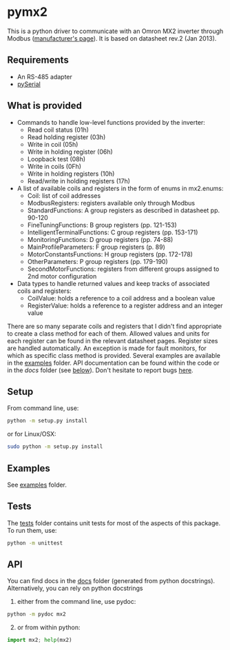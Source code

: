# pymx2

This is a python driver to communicate with an Omron MX2 inverter through Modbus ([manufacturer's page](https://industrial.omron.eu/en/products/mx2)). It is based on datasheet rev.2 (Jan 2013).

## Requirements

- An RS-485 adapter
- [pySerial](https://pypi.org/project/pyserial)

## What is provided

- Commands to handle low-level functions provided by the inverter:
  - Read coil status (01h)
  - Read holding register (03h)
  - Write in coil (05h)
  - Write in holding register (06h)
  - Loopback test (08h)
  - Write in coils (0Fh)
  - Write in holding registers (10h)
  - Read/write in holding registers (17h)
- A list of available coils and registers in the form of enums in mx2.enums:
  - Coil: list of coil addresses
  - ModbusRegisters: registers available only through Modbus
  - StandardFunctions: A group registers as described in datasheet pp. 90-120
  - FineTuningFunctions: B group registers (pp. 121-153)
  - IntelligentTerminalFunctions: C group registers (pp. 153-171)
  - MonitoringFunctions: D group registers (pp. 74-88)
  - MainProfileParameters: F group registers (p. 89)
  - MotorConstantsFunctions: H group registers (pp. 172-178)
  - OtherParameters: P group registers (pp. 179-190)
  - SecondMotorFunctions: registers from different groups assigned to 2nd motor configuration
- Data types to handle returned values and keep tracks of associated coils and registers:
  - CoilValue: holds a reference to a coil address and a boolean value
  - RegisterValue: holds a reference to a register address and an integer value

There are so many separate coils and registers that I didn't find appropriate to create a class method for each of them. Allowed values and units for each register can be found in the relevant datasheet pages. Register sizes are handled automatically.
An exception is made for fault monitors, for which as specific class method is provided.
Several examples are available in the [examples](examples) folder.
API documentation can be found within the code or in the *docs* folder (see [below](#api)).
Don't hesitate to report bugs [here](https://github.com/vpaeder/pymx2/issues).

## Setup

From command line, use:

```bash
python -m setup.py install
```

or for Linux/OSX:

```bash
sudo python -m setup.py install
```

## Examples

See [examples](examples) folder.

## Tests

The [tests](tests) folder contains unit tests for most of the aspects of this package. To run them, use:

```bash
python -m unittest
```

## API

You can find docs in the [docs](docs) folder (generated from python docstrings). Alternatively, you can rely on python docstrings

1) either from the command line, use pydoc:

```bash
python -m pydoc mx2
```

2) or from within python:

```python
import mx2; help(mx2)
```
